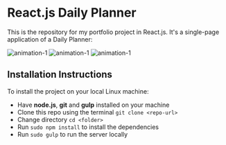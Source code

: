 # React.js Daily Planner
This is the repository for my portfolio project in React.js. It's a single-page application of a Daily Planner:

![animation-1](/md/animated-1.gif) 
![animation-1](/md/animated-2.gif) 
![animation-1](/md/animated-3.gif) 


## Installation Instructions
To install the project on your local Linux machine:
  * Have **node.js**, **git** and **gulp** installed on your machine
  * Clone this repo using the terminal `git clone <repo-url>`
  * Change directory `cd <folder>`
  * Run `sudo npm install` to install the dependencies
  * Run `sudo gulp` to run the server locally


